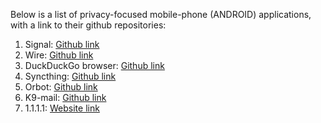Below is a list of privacy-focused mobile-phone (ANDROID) applications, with a link to their github repositories:

1) Signal: [Github link](https://github.com/signalapp/Signal-Android)
2) Wire: [Github link](https://github.com/wireapp/wire-android)
3) DuckDuckGo browser: [Github link](https://github.com/duckduckgo/Android)
4) Syncthing: [Github link](https://github.com/syncthing/syncthing-android)
5) Orbot: [Github link](https://github.com/guardianproject/Orbot)
6) K9-mail: [Github link](https://github.com/k9mail/k-9)
7) 1.1.1.1: [Website link](https://1.1.1.1/)
